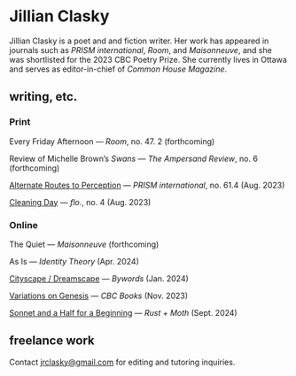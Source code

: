 # Jillian Clasky

Jillian Clasky is a poet and and fiction writer. Her work has appeared in journals such as _PRISM international_, _Room_, and _Maisonneuve_, and she was shortlisted for the 2023 CBC Poetry Prize. She currently lives in Ottawa and serves as editor-in-chief of _Common House Magazine_.

## writing, etc.

### Print

Every Friday Afternoon — _Room_, no. 47. 2 (forthcoming)

Review of Michelle Brown’s _Swans_ — _The Ampersand Review_, no. 6 (forthcoming)

[Alternate Routes to Perception](https://prism-epayments.sites.olt.ubc.ca/ubc-product/61-4-summer-2023/) — _PRISM international_, no. 61.4 (Aug. 2023)

[Cleaning Day](https://www.flolitmag.com/shop/p/reverie-04) — _flo._, no. 4 (Aug. 2023)

### Online

The Quiet — _Maisonneuve_ (forthcoming)

As Is — _Identity Theory_ (Apr. 2024)

[Cityscape / Dreamscape](https://www.bywords.ca/january2024/index.php?p=1) — _Bywords_ (Jan. 2024)

[Variations on Genesis](https://www.cbc.ca/books/literaryprizes/variations-on-genesis-by-jillian-clasky-1.7021666) — _CBC Books_ (Nov. 2023)

[Sonnet and a Half for a Beginning](https://rustandmoth.com/work/sonnet-and-a-half-for-a-beginning/) — _Rust + Moth_ (Sept. 2024)

## freelance work

Contact [jrclasky@gmail.com](mailto::jrclasky@gmail.com) for editing and tutoring inquiries.
